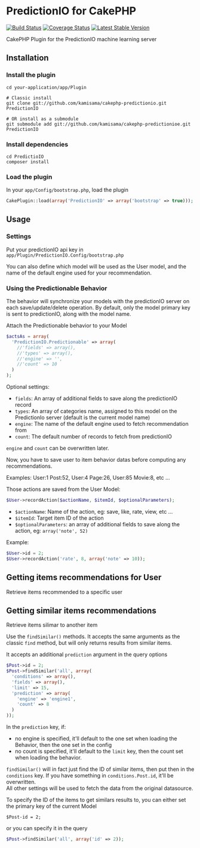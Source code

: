 # PredictionIO for CakePHP

[![Build Status](https://travis-ci.org/kamisama/cakephp-predictionio.png?branch=master)](https://travis-ci.org/kamisama/cakephp-predictionio) [![Coverage Status](https://coveralls.io/repos/kamisama/cakephp-predictionio/badge.png)](https://coveralls.io/r/kamisama/cakephp-predictionio) [![Latest Stable Version](https://poser.pugx.org/kamisama/cakephp-predictionio/v/stable.png)](https://packagist.org/packages/kamisama/cakephp-predictionio)


CakePHP Plugin for the PredictionIO machine learning server

## Installation

### Install the plugin

```
cd your-application/app/Plugin

# Classic install
git clone git://github.com/kamisama/cakephp-predictionio.git PredictionIO

# OR install as a submodule
git submodule add git://github.com/kamisama/cakephp-predictionioe.git PredictionIO
```

### Install dependencies

```
cd PredictioIO
composer install
```

### Load the plugin

In your `app/Config/bootstrap.php`, load the plugin

```php
CakePlugin::load(array('PredictionIO' => array('bootstrap' => true)));
```

## Usage

### Settings

Put your predictionIO api key in `app/Plugin/PredictionIO.Config/bootstrap.php`

You can also define which model will be used as the User model, and the name of the default engine used for your recommendation.

### Using the Predictionable Behavior

The behavior will synchronize your models with the predictionIO server on each save/update/delete operation.
By default, only the model primary key is sent to predictionIO, along with the model name.

Attach the Predictionable behavior to your Model

```php
$actsAs = array(
  'PredictionIO.Predictionable' => array(
    //'fields' => array(),
    //'types' => array(),
    //'engine' => '',
    //'count' => 10
  )
);
```

Optional settings:

* `fields`: An array of additional fields to save along the predictionIO record
* `types`: An array of categories name, assigned to this model on the PredictionIo server (default is the current model name)
* `engine`: The name of the default engine used to fetch recommendation from
* `count`: The default number of records to fetch from predictionIO
 
`engine` and `count` can be overwritten later.

Now, you have to save user to item behavior datas before computing any recommendations. 

Examples: User:1 <like> Post:52, User:4 <view> Page:26, User:85 <rate> Movie:8, etc ...

Those actions are saved from the User Model:

```php
$User->recordAction($actionName, $itemId, $optionalParameters);
```

* `$actionName`: Name of the action, eg: save, like, rate, view, etc ...
* `$itemId`: Target item ID of the action
* `$optionalParameters`: an array of additional fields to save along the action, eg: `array('note', 52)`

Example:

```php
$User->id = 2;
$User->recordAction('rate', 8, array('note' => 10));
```

## Getting items recommendations for User

Retrieve items recommended to a specific user



## Getting similar items recommendations

Retrieve items silimar to another item

Use the `findSimilar()` methods. It accepts the same arguments as the classic `find` method, but will only returns
results from similar items.

It accepts an additional `prediction` argument in the query options

```php
$Post->id = 2;
$Post->findSimilar('all', array(
  'conditions' => array(),
  'fields' => array(),
  'limit' => 15,
  'prediction' => array(
    'engine' => 'engine1',
    'count' => 8
  )
));
```

In the `prediction` key, if:

* no engine is specified, it'll default to the one set when loading the Behavior, then the one set in the config
* no count is specified, it'll default to the `limit` key, then the count set when loading the behavior.

`findSimilar()` will in fact just find the ID of similar items, then put then in the `conditions` key.
If you have something in `conditions.Post.id`, it'll be overwritten.  
All other settings will be used to fetch the data from the original datasource.

To specify the ID of the items to get similars results to, you can either set the primary key of the current Model

`$Post-id = 2;`

or you can specify it in the query

```php
$Post->findSimilar('all', array('id' => 2));
```

